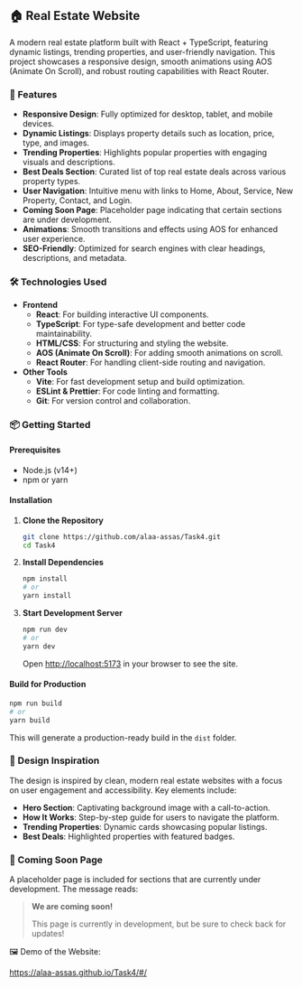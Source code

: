 
## 🏠 Real Estate Website

A modern real estate platform built with React + TypeScript, featuring dynamic listings, trending properties, and user-friendly navigation. This project showcases a responsive design, smooth animations using AOS (Animate On Scroll), and robust routing capabilities with React Router.

### 🚀 Features

- **Responsive Design**: Fully optimized for desktop, tablet, and mobile devices.
- **Dynamic Listings**: Displays property details such as location, price, type, and images.
- **Trending Properties**: Highlights popular properties with engaging visuals and descriptions.
- **Best Deals Section**: Curated list of top real estate deals across various property types.
- **User Navigation**: Intuitive menu with links to Home, About, Service, New Property, Contact, and Login.
- **Coming Soon Page**: Placeholder page indicating that certain sections are under development.
- **Animations**: Smooth transitions and effects using AOS for enhanced user experience.
- **SEO-Friendly**: Optimized for search engines with clear headings, descriptions, and metadata.

### 🛠️ Technologies Used

- **Frontend**
  - **React**: For building interactive UI components.
  - **TypeScript**: For type-safe development and better code maintainability.
  - **HTML/CSS**: For structuring and styling the website.
  - **AOS (Animate On Scroll)**: For adding smooth animations on scroll.
  - **React Router**: For handling client-side routing and navigation.
- **Other Tools**
  - **Vite**: For fast development setup and build optimization.
  - **ESLint & Prettier**: For code linting and formatting.
  - **Git**: For version control and collaboration.

### 📦 Getting Started

#### Prerequisites

- Node.js (v14+)
- npm or yarn

#### Installation

1. **Clone the Repository**

   ```bash
   git clone https://github.com/alaa-assas/Task4.git
   cd Task4
   ```

2. **Install Dependencies**

   ```bash
   npm install
   # or
   yarn install
   ```

3. **Start Development Server**

   ```bash
   npm run dev
   # or
   yarn dev
   ```

   Open [http://localhost:5173](http://localhost:5173) in your browser to see the site.

#### Build for Production

```bash
npm run build
# or
yarn build
```

This will generate a production-ready build in the `dist` folder.

### 🎨 Design Inspiration

The design is inspired by clean, modern real estate websites with a focus on user engagement and accessibility. Key elements include:

- **Hero Section**: Captivating background image with a call-to-action.
- **How It Works**: Step-by-step guide for users to navigate the platform.
- **Trending Properties**: Dynamic cards showcasing popular listings.
- **Best Deals**: Highlighted properties with featured badges.

### 🚧 Coming Soon Page

A placeholder page is included for sections that are currently under development. The message reads:

> **We are coming soon!**
>
> This page is currently in development, but be sure to check back for updates!

🖼️ Demo of the Website: 

https://alaa-assas.github.io/Task4/#/